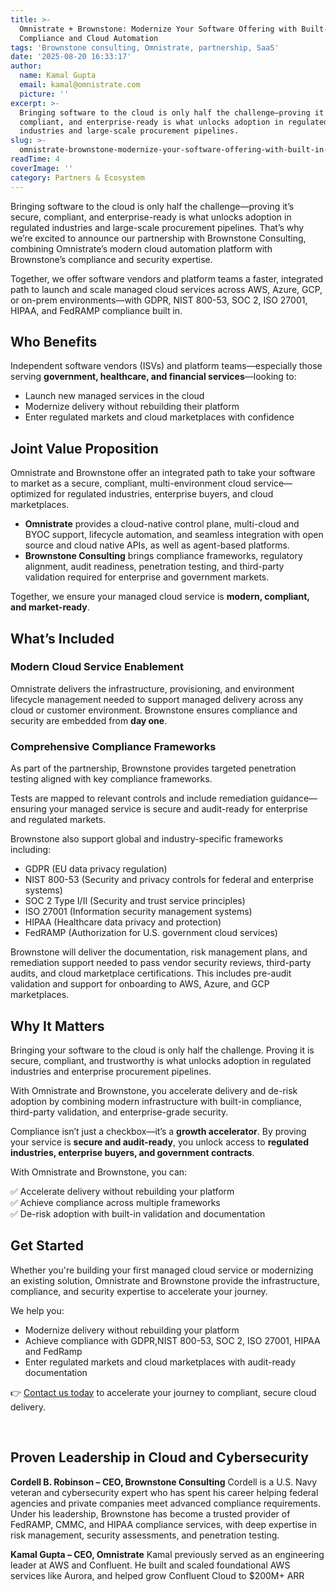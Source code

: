 ```yaml
---
title: >-
  Omnistrate + Brownstone: Modernize Your Software Offering with Built-In
  Compliance and Cloud Automation
tags: 'Brownstone consulting, Omnistrate, partnership, SaaS'
date: '2025-08-20 16:33:17'
author:
  name: Kamal Gupta
  email: kamal@omnistrate.com
  picture: ''
excerpt: >-
  Bringing software to the cloud is only half the challenge—proving it’s secure,
  compliant, and enterprise-ready is what unlocks adoption in regulated
  industries and large-scale procurement pipelines.
slug: >-
  omnistrate-brownstone-modernize-your-software-offering-with-built-in-compliance-and-cloud-automation
readTime: 4
coverImage: ''
category: Partners & Ecosystem
---
```


Bringing software to the cloud is only half the challenge—proving it’s secure, compliant, and enterprise-ready is what unlocks adoption in regulated industries and large-scale procurement pipelines. That’s why we’re excited to announce our partnership with Brownstone Consulting, combining Omnistrate’s modern cloud automation platform with Brownstone’s compliance and security expertise.

Together, we offer software vendors and platform teams a faster, integrated path to launch and scale managed cloud services across AWS, Azure, GCP, or on-prem environments—with GDPR, NIST 800-53, SOC 2, ISO 27001, HIPAA, and FedRAMP compliance built in.


## Who Benefits


Independent software vendors (ISVs) and platform teams—especially those serving **government, healthcare, and financial services**—looking to:  

- Launch new managed services in the cloud  
- Modernize delivery without rebuilding their platform  
- Enter regulated markets and cloud marketplaces with confidence  


## Joint Value Proposition


Omnistrate and Brownstone offer an integrated path to take your software to market as a secure, compliant, multi-environment cloud service—optimized for regulated industries, enterprise buyers, and cloud marketplaces.

- **Omnistrate** provides a cloud-native control plane, multi-cloud and BYOC support, lifecycle automation, and seamless integration with open source and cloud native APIs, as well as agent-based platforms.
- **Brownstone Consulting** brings compliance frameworks, regulatory alignment, audit readiness, penetration testing, and third-party validation required for enterprise and government markets.

Together, we ensure your managed cloud service is **modern, compliant, and market-ready**.  


##  What’s Included 



### Modern Cloud Service Enablement


Omnistrate delivers the infrastructure, provisioning, and environment lifecycle management needed to support managed delivery across any cloud or customer environment.
Brownstone ensures compliance and security are embedded from **day one**.


### Comprehensive Compliance Frameworks


As part of the partnership, Brownstone provides targeted penetration testing aligned with key compliance frameworks. 

Tests are mapped to relevant controls and include remediation guidance—ensuring your managed service is secure and audit-ready for enterprise and regulated markets.

Brownstone also support global and industry-specific frameworks including:

- GDPR (EU data privacy regulation) 
- NIST 800-53 (Security and privacy controls for federal and enterprise systems) 
- SOC 2 Type I/II (Security and trust service principles) 
- ISO 27001 (Information security management systems) 
- HIPAA (Healthcare data privacy and protection) 
- FedRAMP (Authorization for U.S. government cloud services)

Brownstone will deliver the documentation, risk management plans, and remediation support needed to pass vendor security reviews, third-party audits, and cloud marketplace certifications. This includes pre-audit validation and support for onboarding to AWS, Azure, and GCP marketplaces.


## Why It Matters


Bringing your software to the cloud is only half the challenge. Proving it is secure, compliant, and trustworthy is what unlocks adoption in regulated industries and enterprise procurement pipelines.

With Omnistrate and Brownstone, you accelerate delivery and de-risk adoption by combining modern infrastructure with built-in compliance, third-party validation, and enterprise-grade security.

Compliance isn’t just a checkbox—it’s a **growth accelerator**. By proving your service is **secure and audit-ready**, you unlock access to **regulated industries, enterprise buyers, and government contracts**.  

With Omnistrate and Brownstone, you can: 

✅ Accelerate delivery without rebuilding your platform  
✅ Achieve compliance across multiple frameworks  
✅ De-risk adoption with built-in validation and documentation 


## Get Started 


Whether you're building your first managed cloud service or modernizing an existing solution, Omnistrate and Brownstone provide the infrastructure, compliance, and security expertise to accelerate your journey.

We help you:

- Modernize delivery without rebuilding your platform
- Achieve compliance with GDPR,NIST 800-53, SOC 2, ISO 27001, HIPAA and FedRamp
- Enter regulated markets and cloud marketplaces with audit-ready documentation

👉 [Contact us today](https://www.omnistrate.com/contact) to accelerate your journey to compliant, secure cloud delivery.  

<br/>


## Proven Leadership in Cloud and Cybersecurity


**Cordell B. Robinson – CEO, Brownstone Consulting**
Cordell is a U.S. Navy veteran and cybersecurity expert who has spent his career helping federal agencies and private companies meet advanced compliance requirements. Under his leadership, Brownstone has become a trusted provider of FedRAMP, CMMC, and HIPAA compliance services, with deep expertise in risk management, security assessments, and penetration testing.

**Kamal Gupta – CEO, Omnistrate**
Kamal previously served as an engineering leader at AWS and Confluent. He built and scaled foundational AWS services like Aurora, and helped grow Confluent Cloud to $200M+ ARR


